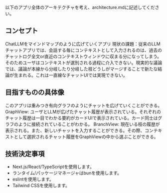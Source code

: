 以下のアプリ全体のアーキテクチャを考え、architecture.mdに記述してください。

## コンセプト
ChatLLMをマインドマップのように広げていくアプリ
現状の課題：従来のLLMチャットアプリでは、会話する毎にコンテキストとして入力されるのは、過去のチャットログ全文or直近のコンテキストウィンドウに収まる分になってしまう。そのためユーザはコンテキストが選別される過程に介入できない。現実的な議論では、議論が本線から分岐したり分岐した枝どうしがマージすることで新たな結論が生まれる。これは一直線なチャットUIでは実現できない。

## 目指すものの具体像
このアプリは重みつき有向グラフのようにチャットを広げていくことができる。
GraphView: ユーザとLLMが広げたチャット履歴が表示されている。それぞれのチャット履歴は一目でわかる要約がカードUIで表示されている。カード同士はグラフのように接続されていることがわかる。
BranchView: 現在いる枝の履歴が表示される。また、新しいチャットを入力することができる。その際、コンテキストとして選択されるチャット履歴をGraphViewの中から選ぶことができる。

## 技術決定事項
- Next.js/React/TypeScriptを使用します。
- ランタイム/パッケージマネージャはbunを使用します。
- eslintを使用します。
- Tailwind CSSを使用します。